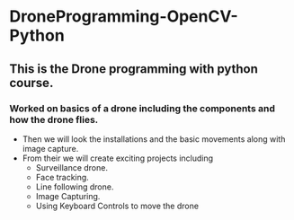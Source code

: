 # DroneProgramming-OpenCV-Python
## This is the Drone programming with python course. 
### Worked on basics of a drone including the components and how the drone flies. 
* Then we will look the installations and the basic movements along with image capture. 
* From their we will create exciting projects including 
  - Surveillance drone.
  - Face tracking.
  - Line following drone. 
  - Image Capturing. 
  - Using Keyboard Controls to move the drone
  
 
